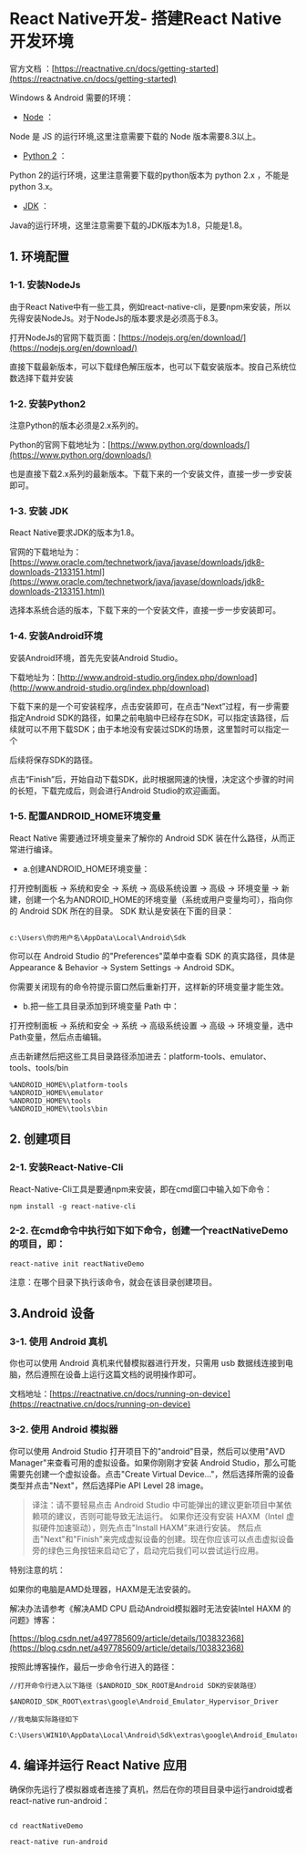 
# React Native开发- 搭建React Native开发环境



官方文档 ：[https://reactnative.cn/docs/getting-started](https://reactnative.cn/docs/getting-started)


Windows & Android 需要的环境：

- [Node](https://nodejs.org/en/download/) ：

Node 是 JS 的运行环境,这里注意需要下载的 Node 版本需要8.3以上。

- [Python 2](https://www.python.org/downloads/) ：

Python 2的运行环境，这里注意需要下载的python版本为 python 2.x ，不能是 python 3.x。

- [JDK](https://www.oracle.com/java/technologies/javase-jdk8-downloads.html) ：

Java的运行环境，这里注意需要下载的JDK版本为1.8，只能是1.8。


## 1. 环境配置

### 1-1. 安装NodeJs

由于React Native中有一些工具，例如react-native-cli，是要npm来安装，所以先得安装NodeJs。对于NodeJs的版本要求是必须高于8.3。

打开NodeJs的官网下载页面：[https://nodejs.org/en/download/](https://nodejs.org/en/download/)

直接下载最新版本，可以下载绿色解压版本，也可以下载安装版本。按自己系统位数选择下载并安装


### 1-2. 安装Python2

注意Python的版本必须是2.x系列的。

Python的官网下载地址为：[https://www.python.org/downloads/](https://www.python.org/downloads/)

也是直接下载2.x系列的最新版本。下载下来的一个安装文件，直接一步一步安装即可。

### 1-3. 安装 JDK

React Native要求JDK的版本为1.8。

官网的下载地址为：[https://www.oracle.com/technetwork/java/javase/downloads/jdk8-downloads-2133151.html](https://www.oracle.com/technetwork/java/javase/downloads/jdk8-downloads-2133151.html)

选择本系统合适的版本，下载下来的一个安装文件，直接一步一步安装即可。

### 1-4. 安装Android环境

安装Android环境，首先先安装Android Studio。

下载地址为：[http://www.android-studio.org/index.php/download](http://www.android-studio.org/index.php/download)

下载下来的是一个可安装程序，点击安装即可，在点击“Next”过程，有一步需要指定Android SDK的路径，如果之前电脑中已经存在SDK，可以指定该路径，后续就可以不用下载SDK；由于本地没有安装过SDK的场景，这里暂时可以指定一个

后续将保存SDK的路径。

点击“Finish”后，开始自动下载SDK，此时根据网速的快慢，决定这个步骤的时间的长短，下载完成后，则会进行Android Studio的欢迎画面。

### 1-5. 配置ANDROID_HOME环境变量

React Native 需要通过环境变量来了解你的 Android SDK 装在什么路径，从而正常进行编译。


- a.创建ANDROID_HOME环境变量：

打开控制面板 -> 系统和安全 -> 系统 -> 高级系统设置 -> 高级 -> 环境变量 -> 新建，创建一个名为ANDROID_HOME的环境变量（系统或用户变量均可），指向你的 Android SDK 所在的目录。
SDK 默认是安装在下面的目录：

```

c:\Users\你的用户名\AppData\Local\Android\Sdk

```

你可以在 Android Studio 的"Preferences"菜单中查看 SDK 的真实路径，具体是Appearance & Behavior → System Settings → Android SDK。

你需要关闭现有的命令符提示窗口然后重新打开，这样新的环境变量才能生效。
- b.把一些工具目录添加到环境变量 Path 中：

打开控制面板 -> 系统和安全 -> 系统 -> 高级系统设置 -> 高级 -> 环境变量，选中Path变量，然后点击编辑。

点击新建然后把这些工具目录路径添加进去：platform-tools、emulator、tools、tools/bin

```
%ANDROID_HOME%\platform-tools
%ANDROID_HOME%\emulator
%ANDROID_HOME%\tools
%ANDROID_HOME%\tools\bin

```

## 2. 创建项目

### 2-1. 安装React-Native-Cli

React-Native-Cli工具是要通npm来安装，即在cmd窗口中输入如下命令：

```
npm install -g react-native-cli

```

### 2-2. 在cmd命令中执行如下如下命令，创建一个reactNativeDemo的项目，即：

```
react-native init reactNativeDemo

```

注意：在哪个目录下执行该命令，就会在该目录创建项目。

## 3.Android 设备

### 3-1. 使用 Android 真机

你也可以使用 Android 真机来代替模拟器进行开发，只需用 usb 数据线连接到电脑，然后遵照在设备上运行这篇文档的说明操作即可。

文档地址：[https://reactnative.cn/docs/running-on-device](https://reactnative.cn/docs/running-on-device)

### 3-2. 使用 Android 模拟器

你可以使用 Android Studio 打开项目下的"android"目录，然后可以使用"AVD Manager"来查看可用的虚拟设备。如果你刚刚才安装 Android Studio，那么可能需要先创建一个虚拟设备。点击"Create Virtual Device..."，然后选择所需的设备类型并点击"Next"，然后选择Pie API Level 28 image。
> 译注：请不要轻易点击 Android Studio 中可能弹出的建议更新项目中某依赖项的建议，否则可能导致无法运行。
> 如果你还没有安装 HAXM（Intel 虚拟硬件加速驱动），则先点击"Install HAXM"来进行安装。
然后点击"Next"和"Finish"来完成虚拟设备的创建。现在你应该可以点击虚拟设备旁的绿色三角按钮来启动它了，启动完后我们可以尝试运行应用。

特别注意的坑：

如果你的电脑是AMD处理器，HAXM是无法安装的。

解决办法请参考《解决AMD CPU 启动Android模拟器时无法安装Intel HAXM 的问题》博客：

[https://blog.csdn.net/a497785609/article/details/103832368](https://blog.csdn.net/a497785609/article/details/103832368)

按照此博客操作，最后一步命令行进入的路径：

```
//打开命令行进入以下路径（$ANDROID_SDK_ROOT是Android SDK的安装路径）

$ANDROID_SDK_ROOT\extras\google\Android_Emulator_Hypervisor_Driver

//我电脑实际路径如下

C:\Users\WIN10\AppData\Local\Android\Sdk\extras\google\Android_Emulator_Hypervisor_Driver

```

## 4. 编译并运行 React Native 应用

确保你先运行了模拟器或者连接了真机，然后在你的项目目录中运行android或者react-native run-android：

```

cd reactNativeDemo

react-native run-android

```


